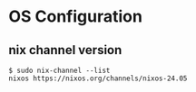 # OS Configuration



## nix channel version

```
$ sudo nix-channel --list
nixos https://nixos.org/channels/nixos-24.05
```
